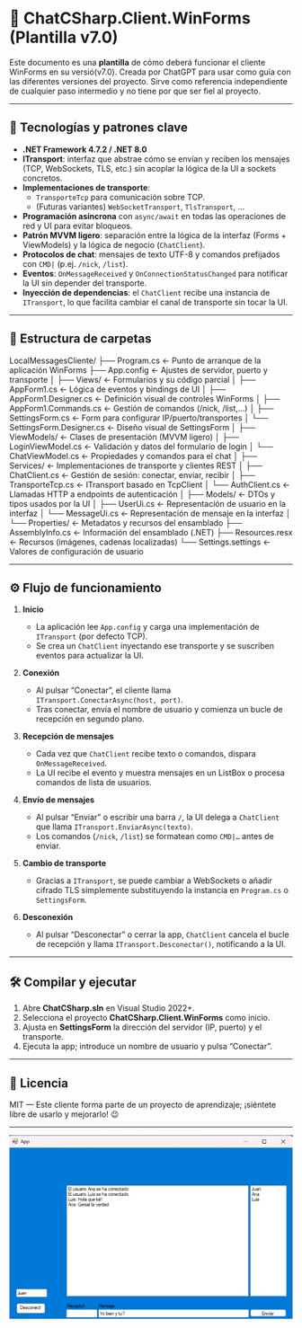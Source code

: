 # 🚀 ChatCSharp.Client.WinForms (Plantilla v7.0)

Este documento es una **plantilla** de cómo deberá funcionar el cliente WinForms en su versió(v7.0). Creada por ChatGPT para usar como guía con las diferentes versiones del proyecto.
Sirve como referencia independiente de cualquier paso intermedio y no tiene por que ser fiel al proyecto.

---

## 🔧 Tecnologías y patrones clave

- **.NET Framework 4.7.2 / .NET 8.0**  
- **ITransport**: interfaz que abstrae cómo se envían y reciben los mensajes (TCP, WebSockets, TLS, etc.) sin acoplar la lógica de la UI a sockets concretos.  
- **Implementaciones de transporte**:  
  - `TransporteTcp` para comunicación sobre TCP.  
  - (Futuras variantes) `WebSocketTransport`, `TlsTransport`, …  
- **Programación asíncrona** con `async/await` en todas las operaciones de red y UI para evitar bloqueos.  
- **Patrón MVVM ligero**: separación entre la lógica de la interfaz (Forms + ViewModels) y la lógica de negocio (`ChatClient`).  
- **Protocolos de chat**: mensajes de texto UTF-8 y comandos prefijados con `CMD|` (p.ej. `/nick`, `/list`).  
- **Eventos**: `OnMessageReceived` y `OnConnectionStatusChanged` para notificar la UI sin depender del transporte.  
- **Inyección de dependencias**: el `ChatClient` recibe una instancia de `ITransport`, lo que facilita cambiar el canal de transporte sin tocar la UI.

---

## 📁 Estructura de carpetas

LocalMessagesCliente/
├── Program.cs ← Punto de arranque de la aplicación WinForms
├── App.config ← Ajustes de servidor, puerto y transporte
│
├── Views/ ← Formularios y su código parcial
│ ├── AppForm1.cs ← Lógica de eventos y bindings de UI
│ ├── AppForm1.Designer.cs ← Definición visual de controles WinForms
│ ├── AppForm1.Commands.cs ← Gestión de comandos (/nick, /list,…)
│ ├── SettingsForm.cs ← Form para configurar IP/puerto/transportes
│ └── SettingsForm.Designer.cs ← Diseño visual de SettingsForm
│
├── ViewModels/ ← Clases de presentación (MVVM ligero)
│ ├── LoginViewModel.cs ← Validación y datos del formulario de login
│ └── ChatViewModel.cs ← Propiedades y comandos para el chat
│
├── Services/ ← Implementaciones de transporte y clientes REST
│ ├── ChatClient.cs ← Gestión de sesión: conectar, enviar, recibir
│ ├── TransporteTcp.cs ← ITransport basado en TcpClient
│ └── AuthClient.cs ← Llamadas HTTP a endpoints de autenticación
│
├── Models/ ← DTOs y tipos usados por la UI
│ ├── UserUi.cs ← Representación de usuario en la interfaz
│ └── MessageUi.cs ← Representación de mensaje en la interfaz
│
└── Properties/ ← Metadatos y recursos del ensamblado
├── AssemblyInfo.cs ← Información del ensamblado (.NET)
├── Resources.resx ← Recursos (imágenes, cadenas localizadas)
└── Settings.settings ← Valores de configuración de usuario

---

## ⚙️ Flujo de funcionamiento

1. **Inicio**  
   - La aplicación lee `App.config` y carga una implementación de `ITransport` (por defecto TCP).  
   - Se crea un `ChatClient` inyectando ese transporte y se suscriben eventos para actualizar la UI.

2. **Conexión**  
   - Al pulsar “Conectar”, el cliente llama `ITransport.ConectarAsync(host, port)`.  
   - Tras conectar, envía el nombre de usuario y comienza un bucle de recepción en segundo plano.

3. **Recepción de mensajes**  
   - Cada vez que `ChatClient` recibe texto o comandos, dispara `OnMessageReceived`.  
   - La UI recibe el evento y muestra mensajes en un ListBox o procesa comandos de lista de usuarios.

4. **Envío de mensajes**  
   - Al pulsar “Enviar” o escribir una barra `/`, la UI delega a `ChatClient` que llama `ITransport.EnviarAsync(texto)`.  
   - Los comandos (`/nick`, `/list`) se formatean como `CMD|…` antes de enviar.

5. **Cambio de transporte**  
   - Gracias a `ITransport`, se puede cambiar a WebSockets o añadir cifrado TLS simplemente substituyendo la instancia en `Program.cs` o `SettingsForm`.

6. **Desconexión**  
   - Al pulsar “Desconectar” o cerrar la app, `ChatClient` cancela el bucle de recepción y llama `ITransport.Desconectar()`, notificando a la UI.

---

## 🛠️ Compilar y ejecutar

1. Abre **ChatCSharp.sln** en Visual Studio 2022+.  
2. Selecciona el proyecto **ChatCSharp.Client.WinForms** como inicio.  
3. Ajusta en **SettingsForm** la dirección del servidor (IP, puerto) y el transporte.  
4. Ejecuta la app; introduce un nombre de usuario y pulsa “Conectar”.

---

## 📄 Licencia

MIT — Este cliente forma parte de un proyecto de aprendizaje; ¡siéntete libre de usarlo y mejorarlo! 😉

---

![Imagen chat](images/Chat.png)
